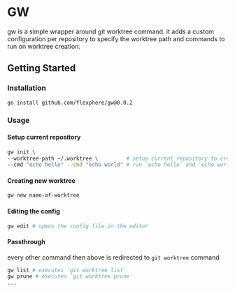 # GW

gw is a simple wrapper around git worktree command.
it adds a custom configuration per repository to specify the worktree path and commands to run on worktree creation.


## Getting Started

### Installation
```sh
go install github.com/flexphere/gw@0.0.2
```

### Usage

#### Setup current repository
```sh
gw init \
--worktree-path ~/.worktree \         # setup current repository to create its worktrees under "~/.worktree"
--cmd "echo hello" --cmd "echo world" # run `echo hello` and `echo world` on worktree creation
```

#### Creating new worktree
```sh
gw new name-of-worktree
```

#### Editing the config
```sh
gw edit # opens the config file in the editor
```

#### Passthrough
every other command then above is redirected to `git worktree` command
```sh
gw list # executes `git worktree list`
gw prune # executes `git worktree prune`
...
```
